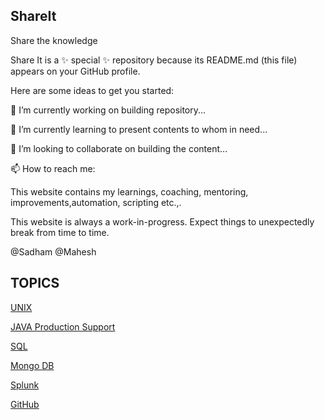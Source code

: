 ## ShareIt
Share the knowledge 


Share It is a ✨ special ✨ repository because its README.md (this file) appears on your GitHub profile.



Here are some ideas to get you started:

🔭 I’m currently working on building repository...

🌱 I’m currently learning to present contents to whom in need...

👯 I’m looking to collaborate on building the content...

📫 How to reach me: 




This website contains my learnings, coaching, mentoring, improvements,automation, scripting etc.,.

This website is always a work-in-progress. Expect things to unexpectedly break from time to time.


@Sadham @Mahesh

## TOPICS

[UNIX](UNIX/README.md)

[JAVA Production Support](/JAVA_Production_support/README.md)

[SQL](ShareIt/SQL/README.md)

[Mongo DB]()

[Splunk]()

[GitHub](GitHub/)
